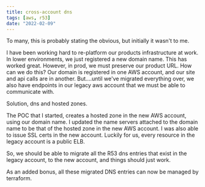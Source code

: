 ```yaml
---
title: cross-account dns
tags: [aws, r53]
date: "2022-02-09"
---
```


To many, this is probably stating the obvious, but initially it wasn't to me.

I have been working hard to re-platform our products infrastructure at work. In lower environments, we just registered a new domain name. This has worked great. However, in prod, we must preserve our product URL. How can we do this? Our domain is registered in one AWS account, and our site and api calls are in another. But....until we've migrated everything over, we also have endpoints in our legacy aws account that we must be able to communicate with.

Solution, dns and hosted zones.

The POC that I started, creates a hosted zone in the new AWS account, using our domain name. I updated the name servers attached to the domain name to be that of the hosted zone in the new AWS account. I was also able to issue SSL certs in the new account. Luckily for us, every resource in the legacy account is a public ELB.

So, we should be able to migrate all the R53 dns entries that exist in the legacy account, to the new account, and things should just work.

As an added bonus, all these migrated DNS entries can now be managed by terraform.
